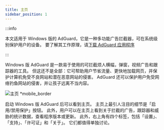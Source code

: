 ```yaml
---
title: 主页
sidebar_position: 1
---
```


:::info

本文适用于 Windows 版的 AdGuard，它是一种多功能广告拦截器，可在系统级别保护用户的设备。 要了解其工作原理，请[下载 AdGuard 应用程序](https://agrd.io/download-kb-adblock)

:::

Windows 版 AdGuard 是一款易于使用的可拦截烦人横幅，弹窗，视频广告和跟踪器的工具。 但这还不是全部：它可帮助用户节省流量、更快地加载网页，并保护计算机免受不良网站和潜在恶意网站的侵害。 AdGuard 还可以保护用户免受网络钓鱼网站的侵害，并让孩子远离不当内容。

![主页 \*mobile\_border](https://cdn.adtidy.org/content/kb/ad_blocker/windows/overview/home-screen.png)

启动 Windows 版 AdGuard 后可以看到主页。 主页上最引人注目的细节是「启用/禁用保护」按钮。 此外，用户可以在主页上看到关于拦截的广告，跟踪器和威胁的统计数据，查看程序版本或更新。 此外，右上角有四个标签，包括「设置」、「支持」、「许可证」和「关于」。 它们都值得单独讨论。
